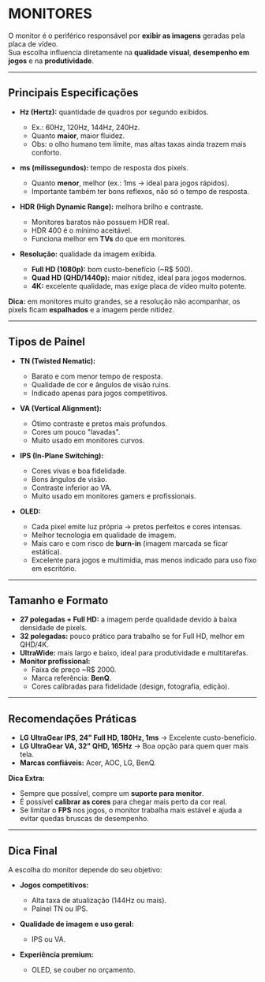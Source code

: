 # MONITORES

O monitor é o periférico responsável por **exibir as imagens** geradas pela placa de vídeo.  
Sua escolha influencia diretamente na **qualidade visual**, **desempenho em jogos** e na **produtividade**.

---

## Principais Especificações

- **Hz (Hertz):** quantidade de quadros por segundo exibidos.  
  - Ex.: 60Hz, 120Hz, 144Hz, 240Hz.  
  - Quanto **maior**, maior fluidez.  
  - Obs: o olho humano tem limite, mas altas taxas ainda trazem mais conforto.

- **ms (milissegundos):** tempo de resposta dos pixels.  
  - Quanto **menor**, melhor (ex.: 1ms → ideal para jogos rápidos).  
  - Importante também ter bons reflexos, não só o tempo de resposta.

- **HDR (High Dynamic Range):** melhora brilho e contraste.  
  - Monitores baratos não possuem HDR real.  
  - HDR 400 é o mínimo aceitável.  
  - Funciona melhor em **TVs** do que em monitores.

- **Resolução:** qualidade da imagem exibida.  
  - **Full HD (1080p):** bom custo-benefício (~R$ 500).  
  - **Quad HD (QHD/1440p):** maior nitidez, ideal para jogos modernos.  
  - **4K:** excelente qualidade, mas exige placa de vídeo muito potente.  

 **Dica:** em monitores muito grandes, se a resolução não acompanhar, os pixels ficam **espalhados** e a imagem perde nitidez.

---

## Tipos de Painel

- **TN (Twisted Nematic):**  
  - Barato e com menor tempo de resposta.  
  - Qualidade de cor e ângulos de visão ruins.  
  - Indicado apenas para jogos competitivos.

- **VA (Vertical Alignment):**  
  - Ótimo contraste e pretos mais profundos.  
  - Cores um pouco "lavadas".  
  - Muito usado em monitores curvos.

- **IPS (In-Plane Switching):**  
  - Cores vivas e boa fidelidade.  
  - Bons ângulos de visão.  
  - Contraste inferior ao VA.  
  - Muito usado em monitores gamers e profissionais.

- **OLED:**  
  - Cada pixel emite luz própria → pretos perfeitos e cores intensas.  
  - Melhor tecnologia em qualidade de imagem.  
  - Mais caro e com risco de **burn-in** (imagem marcada se ficar estática).  
  - Excelente para jogos e multimídia, mas menos indicado para uso fixo em escritório.

---

## Tamanho e Formato

- **27 polegadas + Full HD:** a imagem perde qualidade devido à baixa densidade de pixels.  
- **32 polegadas:** pouco prático para trabalho se for Full HD, melhor em QHD/4K.  
- **UltraWide:** mais largo e baixo, ideal para produtividade e multitarefas.  
- **Monitor profissional:**  
  - Faixa de preço ~R$ 2000.  
  - Marca referência: **BenQ**.  
  - Cores calibradas para fidelidade (design, fotografia, edição).  

---

## Recomendações Práticas

- **LG UltraGear IPS, 24" Full HD, 180Hz, 1ms** → Excelente custo-benefício.  
- **LG UltraGear VA, 32" QHD, 165Hz** → Boa opção para quem quer mais tela.  
- **Marcas confiáveis:** Acer, AOC, LG, BenQ.  

 **Dica Extra:**  
- Sempre que possível, compre um **suporte para monitor**.  
- É possível **calibrar as cores** para chegar mais perto da cor real.  
- Se limitar o **FPS** nos jogos, o monitor trabalha mais estável e ajuda a evitar quedas bruscas de desempenho.

---

## Dica Final

A escolha do monitor depende do seu objetivo:  

- **Jogos competitivos:**  
  - Alta taxa de atualização (144Hz ou mais).  
  - Painel TN ou IPS.  

- **Qualidade de imagem e uso geral:**  
  - IPS ou VA.  

- **Experiência premium:**  
  - OLED, se couber no orçamento.  
